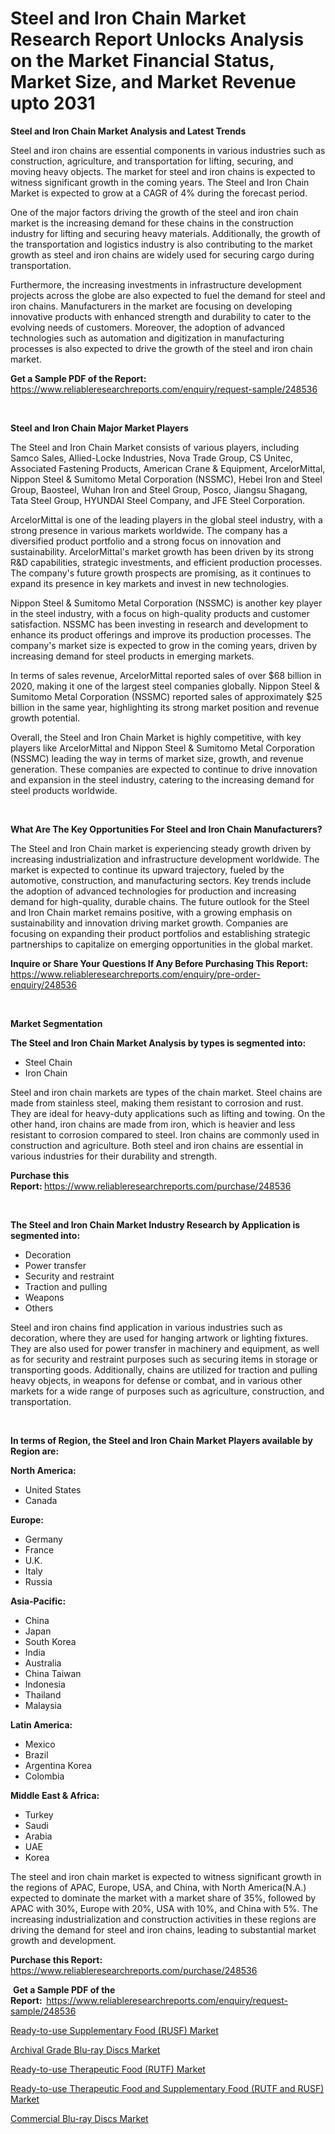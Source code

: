 <p><h1>Steel and Iron Chain Market Research Report Unlocks Analysis on the Market Financial Status, Market Size, and Market Revenue upto 2031</h1></p><p><strong>Steel and Iron Chain Market Analysis and Latest Trends</strong></p>
<p><p>Steel and iron chains are essential components in various industries such as construction, agriculture, and transportation for lifting, securing, and moving heavy objects. The market for steel and iron chains is expected to witness significant growth in the coming years. The Steel and Iron Chain Market is expected to grow at a CAGR of 4% during the forecast period.</p><p>One of the major factors driving the growth of the steel and iron chain market is the increasing demand for these chains in the construction industry for lifting and securing heavy materials. Additionally, the growth of the transportation and logistics industry is also contributing to the market growth as steel and iron chains are widely used for securing cargo during transportation.</p><p>Furthermore, the increasing investments in infrastructure development projects across the globe are also expected to fuel the demand for steel and iron chains. Manufacturers in the market are focusing on developing innovative products with enhanced strength and durability to cater to the evolving needs of customers. Moreover, the adoption of advanced technologies such as automation and digitization in manufacturing processes is also expected to drive the growth of the steel and iron chain market.</p></p>
<p><strong>Get a Sample PDF of the Report:&nbsp;</strong> <a href="https://www.reliableresearchreports.com/enquiry/request-sample/248536">https://www.reliableresearchreports.com/enquiry/request-sample/248536</a></p>
<p>&nbsp;</p>
<p><strong>Steel and Iron Chain Major Market Players</strong></p>
<p><p>The Steel and Iron Chain Market consists of various players, including Samco Sales, Allied-Locke Industries, Nova Trade Group, CS Unitec, Associated Fastening Products, American Crane & Equipment, ArcelorMittal, Nippon Steel & Sumitomo Metal Corporation (NSSMC), Hebei Iron and Steel Group, Baosteel, Wuhan Iron and Steel Group, Posco, Jiangsu Shagang, Tata Steel Group, HYUNDAI Steel Company, and JFE Steel Corporation.</p><p>ArcelorMittal is one of the leading players in the global steel industry, with a strong presence in various markets worldwide. The company has a diversified product portfolio and a strong focus on innovation and sustainability. ArcelorMittal's market growth has been driven by its strong R&D capabilities, strategic investments, and efficient production processes. The company's future growth prospects are promising, as it continues to expand its presence in key markets and invest in new technologies.</p><p>Nippon Steel & Sumitomo Metal Corporation (NSSMC) is another key player in the steel industry, with a focus on high-quality products and customer satisfaction. NSSMC has been investing in research and development to enhance its product offerings and improve its production processes. The company's market size is expected to grow in the coming years, driven by increasing demand for steel products in emerging markets.</p><p>In terms of sales revenue, ArcelorMittal reported sales of over $68 billion in 2020, making it one of the largest steel companies globally. Nippon Steel & Sumitomo Metal Corporation (NSSMC) reported sales of approximately $25 billion in the same year, highlighting its strong market position and revenue growth potential.</p><p>Overall, the Steel and Iron Chain Market is highly competitive, with key players like ArcelorMittal and Nippon Steel & Sumitomo Metal Corporation (NSSMC) leading the way in terms of market size, growth, and revenue generation. These companies are expected to continue to drive innovation and expansion in the steel industry, catering to the increasing demand for steel products worldwide.</p></p>
<p>&nbsp;</p>
<p><strong>What Are The Key Opportunities For Steel and Iron Chain Manufacturers?</strong></p>
<p><p>The Steel and Iron Chain market is experiencing steady growth driven by increasing industrialization and infrastructure development worldwide. The market is expected to continue its upward trajectory, fueled by the automotive, construction, and manufacturing sectors. Key trends include the adoption of advanced technologies for production and increasing demand for high-quality, durable chains. The future outlook for the Steel and Iron Chain market remains positive, with a growing emphasis on sustainability and innovation driving market growth. Companies are focusing on expanding their product portfolios and establishing strategic partnerships to capitalize on emerging opportunities in the global market.</p></p>
<p><strong>Inquire or Share Your Questions If Any Before Purchasing This Report:</strong> <a href="https://www.reliableresearchreports.com/enquiry/pre-order-enquiry/248536">https://www.reliableresearchreports.com/enquiry/pre-order-enquiry/248536</a></p>
<p>&nbsp;</p>
<p><strong>Market Segmentation</strong></p>
<p><strong>The Steel and Iron Chain Market Analysis by types is segmented into:</strong></p>
<p><ul><li>Steel Chain</li><li>Iron Chain</li></ul></p>
<p><p>Steel and iron chain markets are types of the chain market. Steel chains are made from stainless steel, making them resistant to corrosion and rust. They are ideal for heavy-duty applications such as lifting and towing. On the other hand, iron chains are made from iron, which is heavier and less resistant to corrosion compared to steel. Iron chains are commonly used in construction and agriculture. Both steel and iron chains are essential in various industries for their durability and strength.</p></p>
<p><strong>Purchase this Report:&nbsp;</strong><a href="https://www.reliableresearchreports.com/purchase/248536">https://www.reliableresearchreports.com/purchase/248536</a></p>
<p>&nbsp;</p>
<p><strong>The Steel and Iron Chain Market Industry Research by Application is segmented into:</strong></p>
<p><ul><li>Decoration</li><li>Power transfer</li><li>Security and restraint</li><li>Traction and pulling</li><li>Weapons</li><li>Others</li></ul></p>
<p><p>Steel and iron chains find application in various industries such as decoration, where they are used for hanging artwork or lighting fixtures. They are also used for power transfer in machinery and equipment, as well as for security and restraint purposes such as securing items in storage or transporting goods. Additionally, chains are utilized for traction and pulling heavy objects, in weapons for defense or combat, and in various other markets for a wide range of purposes such as agriculture, construction, and transportation.</p></p>
<p>&nbsp;</p>
<p><strong>In terms of Region, the Steel and Iron Chain Market Players available by Region are:</strong></p>
<p>
    <p> <strong> North America: </strong>
        <ul>
            <li>United States</li>
            <li>Canada</li>
        </ul>
        </p> 
    <p> <strong> Europe: </strong>
        <ul>
            <li>Germany</li>
            <li>France</li>
            <li>U.K.</li>
            <li>Italy</li>
            <li>Russia</li>
        </ul>
        </p> 
    <p> <strong> Asia-Pacific: </strong>
        <ul>
            <li>China</li>
            <li>Japan</li>
            <li>South Korea</li>
            <li>India</li>
            <li>Australia</li>
            <li>China Taiwan</li>
            <li>Indonesia</li>
            <li>Thailand</li>
            <li>Malaysia</li>
        </ul>
        </p> 
    <p> <strong> Latin America: </strong>
        <ul>
            <li>Mexico</li>
            <li>Brazil</li>
            <li>Argentina Korea</li>
            <li>Colombia</li>
        </ul>
        </p> 
    <p> <strong> Middle East & Africa: </strong>
        <ul>
            <li>Turkey</li>
            <li>Saudi</li>
            <li>Arabia</li>
            <li>UAE</li>
            <li>Korea</li>
        </ul>
    </p>
    </p>
<p><p>The steel and iron chain market is expected to witness significant growth in the regions of APAC, Europe, USA, and China, with North America(N.A.) expected to dominate the market with a market share of 35%, followed by APAC with 30%, Europe with 20%, USA with 10%, and China with 5%. The increasing industrialization and construction activities in these regions are driving the demand for steel and iron chains, leading to substantial market growth and development.</p></p>
<p><strong>Purchase this Report: </strong><a href="https://www.reliableresearchreports.com/purchase/248536">https://www.reliableresearchreports.com/purchase/248536</a></p>
<p>&nbsp;<strong>Get a Sample PDF of the Report:&nbsp;&nbsp;</strong><a href="https://www.reliableresearchreports.com/enquiry/request-sample/248536">https://www.reliableresearchreports.com/enquiry/request-sample/248536</a></p>
<p><strong></strong></p>
<p><p><a href="https://mire-aunt-385.notion.site/Ready-to-use-Supplementary-Food-RUSF-Market-Centers-on-Aspects-such-as-Market-Growth-Market-Share-e27566e0ed2746c689371ad4b8587a07">Ready-to-use Supplementary Food (RUSF) Market</a></p><p><a href="https://view.publitas.com/reportprime-1/archival-grade-blu-ray-discs-market-insights-market-players-and-forecast-till-2031/">Archival Grade Blu-ray Discs Market</a></p><p><a href="https://invited-way-688.notion.site/Ready-to-use-Therapeutic-Food-RUTF-Market-Furnish-Information-about-Market-Size-Market-Share-Mar-bcb06c93e01c4ff5b3719bba0d5684b3">Ready-to-use Therapeutic Food (RUTF) Market</a></p><p><a href="https://butternut-bug-553.notion.site/Ready-to-use-Therapeutic-Food-and-Supplementary-Food-RUTF-and-RUSF-Market-Size-Furnishes-Valuable--b6ece54a6bb54141bf8ede770b6c4437">Ready-to-use Therapeutic Food and Supplementary Food (RUTF and RUSF) Market</a></p><p><a href="https://view.publitas.com/reportprime-1/commercial-blu-ray-discs-market-research-report-unlocks-analysis-on-the-market-financial-status-market-size-and-market-revenue-upto-2031/">Commercial Blu-ray Discs Market</a></p></p>